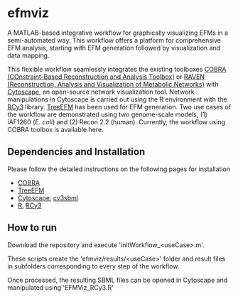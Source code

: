 # efmviz
A MATLAB-based integrative workflow for graphically visualizing EFMs in a semi-automated way. This workflow offers a platform for comprehensive EFM analysis, starting with EFM generation followed by visualization and data mapping. 

This flexible workflow seamlessly integrates the existing toolboxes [COBRA (COnstraint-Based Reconstruction and Analysis Toolbox)](https://github.com/opencobra/cobratoolbox/) or [RAVEN (Reconstruction, Analysis and Visualization of Metabolic Networks)](https://github.com/SysBioChalmers/RAVEN) with [Cytoscape](https://cytoscape.org/), an open-source network visualization tool. Network manipulations in Cytoscape is carried out using the R environment with the  [RCy3](https://github.com/cytoscape/RCy3) library. [TreeEFM](https://academic.oup.com/bioinformatics/article/31/6/897/214785) has been used for EFM generation. Two use cases of the workflow are demonstrated using two genome-scale models, (1) iAF1260 (*E. coli*) and (2) Recon 2.2 (human). Currently, the workflow using COBRA toolbox is available here. 

## Dependencies and Installation
Please follow the detailed instructions on the following pages for installation 
- [COBRA](https://github.com/opencobra/cobratoolbox/)
- [TreeEFM](https://academic.oup.com/bioinformatics/article/31/6/897/214785)
- [Cytoscape](https://cytoscape.org/), [cy3sbml](http://apps.cytoscape.org/apps/cy3sbml)
- [R](https://cran.r-project.org/), [RCy3](https://github.com/cytoscape/RCy3)


## How to run
Download the repository and execute 'initWorkflow_\<useCase\>.m'. 

These scripts create the 'efmviz/results/\<useCase\>' folder and result files in subfolders corresponding to every step of the workflow.

Once processed, the resulting SBML files can be opened in Cytoscape and manipulated using 'EFMViz_RCy3.R'
